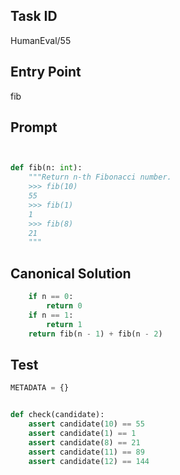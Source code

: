 ## Task ID

HumanEval/55

## Entry Point

fib

## Prompt

```python


def fib(n: int):
    """Return n-th Fibonacci number.
    >>> fib(10)
    55
    >>> fib(1)
    1
    >>> fib(8)
    21
    """

```

## Canonical Solution

```python
    if n == 0:
        return 0
    if n == 1:
        return 1
    return fib(n - 1) + fib(n - 2)

```

## Test

```python
METADATA = {}


def check(candidate):
    assert candidate(10) == 55
    assert candidate(1) == 1
    assert candidate(8) == 21
    assert candidate(11) == 89
    assert candidate(12) == 144


```
